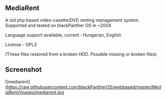 MediaRent
----------

A old php based video-casette/DVD renting management system. 
Supported and tested on blackPanther OS in ~2004

Language support available, current : Hungarian, English

License - GPL3


(These files restored from a broken HDD. Possible missing or broken files)

Screenshot
----------
![mediarent](https://raw.githubusercontent.com/blackPantherOS/webbased/master/MediaRent/images/mediarent.jpg
